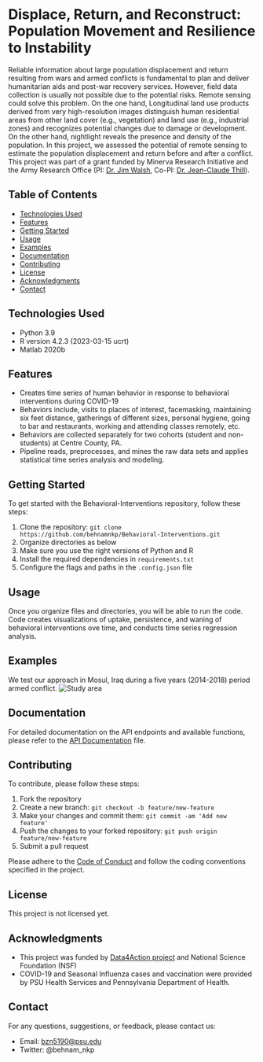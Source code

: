 # Displace, Return, and Reconstruct: Population Movement and Resilience to Instability

Reliable information about large population displacement and return resulting from wars and armed conflicts is fundamental to plan and deliver humanitarian aids and post-war recovery services. However, field data collection is usually not possible due to the potential risks. Remote sensing could solve this problem. On the one hand, Longitudinal land use products derived from very high-resolution images distinguish human residential areas from other land cover (e.g., vegetation) and land use (e.g., industrial zones) and recognizes potential changes due to damage or development. On the other hand, nightlight reveals the presence and density of the population. In this project, we assessed the potential of remote sensing to estimate the population displacement and return before and after a conflict. 
This project was part of a grant funded by Minerva Research Initiative and the Army Research Office (PI: [Dr. Jim Walsh](https://jamesigoewalsh.com/), Co-PI: [Dr. Jean-Claude Thill](https://pages.charlotte.edu/jean-claude-thill/)).

## Table of Contents

- [Technologies Used](#technologies-used)
- [Features](#features)
- [Getting Started](#getting-started)
- [Usage](#usage)
- [Examples](#examples)
- [Documentation](#documentation)
- [Contributing](#contributing)
- [License](#license)
- [Acknowledgments](#acknowledgments)
- [Contact](#contact)

## Technologies Used

- Python 3.9
- R version 4.2.3 (2023-03-15 ucrt)
- Matlab 2020b

## Features

- Creates time series of human behavior in response to behavioral interventions during COVID-19
- Behaviors include, visits to places of interest, facemasking, maintaining six feet distance, gatherings of different sizes, personal hygiene, going to bar and restaurants, working and attending classes remotely, etc.
- Behaviors are collected separately for two cohorts (student and non-students) at Centre County, PA.
- Pipeline reads, preprocesses, and mines the raw data sets and applies statistical time series analysis and modeling.

## Getting Started

To get started with the Behavioral-Interventions repository, follow these steps:

1. Clone the repository: `git clone https://github.com/behnamnkp/Behavioral-Interventions.git`
2. Organize directories as below
3. Make sure you use the right versions of Python and R
4. Install the required dependencies in `requirements.txt`
5. Configure the flags and paths in the `.config.json` file

## Usage
Once you organize files and directories, you will be able to run the code. Code creates visualizations of uptake, persistence, and waning of behavioral interventions ove time, and conducts time series regression analysis.

## Examples

We test our approach in Mosul, Iraq during a five years (2014-2018) period armed conflict.
![Study area](Figs/study_area.png)

## Documentation

For detailed documentation on the API endpoints and available functions, please refer to the [API Documentation](docs/api-docs.md) file.

## Contributing

To contribute, please follow these steps:

1. Fork the repository
2. Create a new branch: `git checkout -b feature/new-feature`
3. Make your changes and commit them: `git commit -am 'Add new feature'`
4. Push the changes to your forked repository: `git push origin feature/new-feature`
5. Submit a pull request

Please adhere to the [Code of Conduct](CODE_OF_CONDUCT.md) and follow the coding conventions specified in the project.

## License

This project is not licensed yet.

## Acknowledgments

- This project was funded by [Data4Action project](https://covid19.ssri.psu.edu/data4action#:~:text=The%20Data%204%20Action%20Project,Clinical%20and%20Translational%20Science%20Institute.) and National Science Foundation (NSF)
- COVID-19 and Seasonal Influenza cases and vaccination were provided by PSU Health Services and Pennsylvania Department of Health.

## Contact

For any questions, suggestions, or feedback, please contact us:

- Email: bzn5190@psu.edu
- Twitter: @behnam_nkp